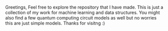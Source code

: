 Greetings, 
Feel free to explore the repository that I have made. This is just a collection of my work for machine learning and data structures. 
You might also find a few quantum computing circuit models as well but no worries this are just simple models. 
Thanks for visitng :)
